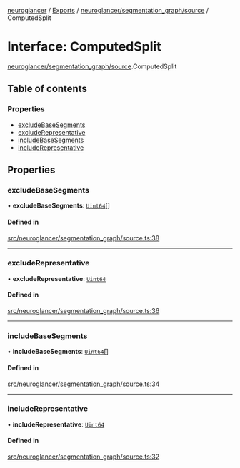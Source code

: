 [neuroglancer](../README.md) / [Exports](../modules.md) / [neuroglancer/segmentation\_graph/source](../modules/neuroglancer_segmentation_graph_source.md) / ComputedSplit

# Interface: ComputedSplit

[neuroglancer/segmentation_graph/source](../modules/neuroglancer_segmentation_graph_source.md).ComputedSplit

## Table of contents

### Properties

- [excludeBaseSegments](neuroglancer_segmentation_graph_source.ComputedSplit.md#excludebasesegments)
- [excludeRepresentative](neuroglancer_segmentation_graph_source.ComputedSplit.md#excluderepresentative)
- [includeBaseSegments](neuroglancer_segmentation_graph_source.ComputedSplit.md#includebasesegments)
- [includeRepresentative](neuroglancer_segmentation_graph_source.ComputedSplit.md#includerepresentative)

## Properties

### excludeBaseSegments

• **excludeBaseSegments**: [`Uint64`](../classes/neuroglancer_util_uint64.Uint64.md)[]

#### Defined in

[src/neuroglancer/segmentation_graph/source.ts:38](https://github.com/ActiveBrainAtlas2/neuroglancer/blob/034b457d/src/neuroglancer/segmentation_graph/source.ts#L38)

___

### excludeRepresentative

• **excludeRepresentative**: [`Uint64`](../classes/neuroglancer_util_uint64.Uint64.md)

#### Defined in

[src/neuroglancer/segmentation_graph/source.ts:36](https://github.com/ActiveBrainAtlas2/neuroglancer/blob/034b457d/src/neuroglancer/segmentation_graph/source.ts#L36)

___

### includeBaseSegments

• **includeBaseSegments**: [`Uint64`](../classes/neuroglancer_util_uint64.Uint64.md)[]

#### Defined in

[src/neuroglancer/segmentation_graph/source.ts:34](https://github.com/ActiveBrainAtlas2/neuroglancer/blob/034b457d/src/neuroglancer/segmentation_graph/source.ts#L34)

___

### includeRepresentative

• **includeRepresentative**: [`Uint64`](../classes/neuroglancer_util_uint64.Uint64.md)

#### Defined in

[src/neuroglancer/segmentation_graph/source.ts:32](https://github.com/ActiveBrainAtlas2/neuroglancer/blob/034b457d/src/neuroglancer/segmentation_graph/source.ts#L32)
